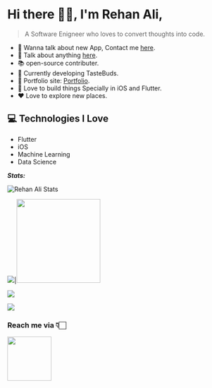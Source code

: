 # Hi there 👋🏻, I'm Rehan Ali,

> A Software Enigneer who loves to convert thoughts into code.

* 📲 Wanna talk about new App, Contact me [here](https://rehannali.github.io/#/contactme).
* 💬 Talk about anything [here](https://rehannali.github.io/#/contactme).
* 📚 open-source contributer.
* 🍔 Currently developing TasteBuds.
* 🎯 Portfolio site: [Portfolio](https://rehannali.github.io/#/portfolio).
* 📱 Love to build things Specially in iOS and Flutter.
* ❤️ Love to explore new places.

## 💻 Technologies I Love

* Flutter
* iOS
* Machine Learning
* Data Science


***Stats:***

![Rehan Ali Stats](https://github-readme-ranking.vercel.app/api/rank?username=rehannali&country_code=pakistan&theme=dark)

<img src="https://github-readme-stats.vercel.app/api?username=rehannali&show_icons=true&title_color=fff&icon_color=79ff97&text_color=9f9f9f&bg_color=212121">|<a href="https://stackoverflow.com/users/story/8038563"><img src="https://github-readme-stackoverflow.vercel.app/?userID=8038563&theme=dark" height="190"></a>



![](https://github-readme-stats.vercel.app/api/top-langs/?username=rehannali&theme=radical)

![](https://github-profile-trophy.vercel.app/?username=rehannali)


### Reach me via 👇🏻

<a href="https://rehannali.github.io/#/contactme"><img src="https://i.ibb.co/v10DgBV/contactme-logo-bw-1200.png" height=100></a>

